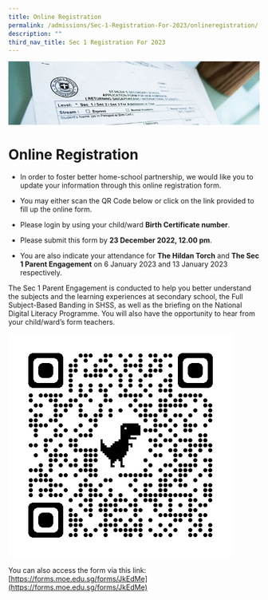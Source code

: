 ```yaml
---
title: Online Registration
permalink: /admissions/Sec-1-Registration-For-2023/onlineregistration/
description: ""
third_nav_title: Sec 1 Registration For 2023
---
```



![](/images/Admissions/Admissions%20Page%20Banner.jpg)

# Online Registration

*   In order to foster better home-school partnership, we would like you to update your information through this online registration form.
    
*   You may either scan the QR Code below or click on the link provided to fill up the online form.
    
*   Please login by using your child/ward **Birth Certificate number**.
    
*   Please submit this form by **23 December 2022, 12.00 pm**.
    
*   You are also indicate your attendance for **The Hildan Torch** and **The Sec 1 Parent Engagement** on 6 January 2023 and 13 January 2023 respectively.
    

The Sec 1 Parent Engagement is conducted to help you better understand the subjects and the learning experiences at secondary school, the Full Subject-Based Banding in SHSS, as well as the briefing on the National Digital Literacy Programme. You will also have the opportunity to hear from your child/ward’s form teachers.

![](/images/sec1registration.png)

You can also access the form via this link: [https://forms.moe.edu.sg/forms/JkEdMe](https://forms.moe.edu.sg/forms/JkEdMe)